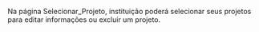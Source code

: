 Na página Selecionar_Projeto, instituição poderá selecionar seus projetos para editar informações ou excluir um projeto.